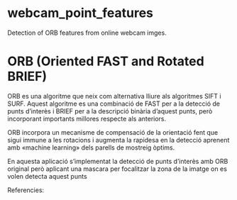 # webcam_point_features
Detection of ORB features from online webcam imges.

# ORB (Oriented FAST and Rotated BRIEF)
ORB es una algoritme que neix com alternativa lliure als algoritmes SIFT i SURF. Aquest algoritme es una combinació de FAST per a la detecció de punts d’interès i BRIEF per a la descripció binària d’aquest punts, però incorporant importants millores respecte als anteriors.

ORB incorpora un mecanisme de compensació de la orientació fent que sigui immune a les rotacions i augmenta la rapidesa en la detecció aprenent amb «machine learning» dels parells de mostreig òptims.

En aquesta aplicació s’implementat la detecció de punts d’interès amb ORB original però aplicant una mascara per focalitzar la zona de la imatge on es volen detecta aquest punts

Referencies:
